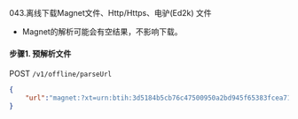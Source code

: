 043.离线下载Magnet文件、Http/Https、电驴(Ed2k) 文件

* Magnet的解析可能会有空结果，不影响下载。

#### 步骤1. 预解析文件
POST ```/v1/offline/parseUrl```
```json
{
	"url":"magnet:?xt=urn:btih:3d5184b5cb76c47500950a2bd945f65383fcea71&dn=LuckyStar"
}
```
